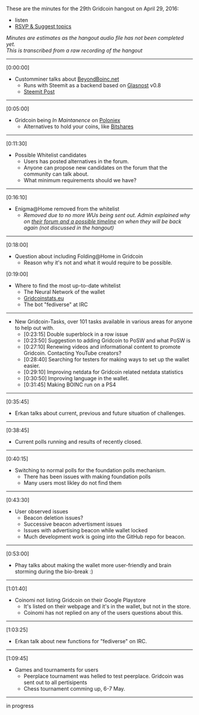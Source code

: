  These are the minutes for the 29th Gridcoin hangout on April 29, 2016:
* listen
* [RSVP & Suggest topics](https://steemit.com/gridcoin/@cm-steem/gridcoin-community-hangout-029-29th-apr-2017-9pm-gmt-rsvp-and-suggest-topics)

<i>Minutes are estimates as the hangout audio file has not been completed yet.<br />This is transcribed from a raw recording of the hangout</i>

***
[0:00:00]
* Customminer talks about [BeyondBoinc.net](https://beyondboinc.net/)
  * Runs with Steemit as a backend based on [Glasnost](https://steemit.com/steemdev/@ontofractal/glasnost-v0-8-released-now-with-live-configuration-reload-and-admin-interface-publish-your-steem-blogs-on-your-own-domain) v0.8
  * [Steemit Post](https://steemit.com/gridcoin/@cm-steem/announcing-beyondboinc-net-a-steemit-backed-blog-glasnost-v0-8)

***
[0:05:00]
* Gridcoin being <i>In Maintanence</i> on [Poloniex](https://poloniex.com)
  * Alternatives to hold your coins, like [Bitshares](https://bitshares.openledger.info)
    
***
[0:11:30]
* Possible Whitelist candidates
  * Users has posted alternatives in the forum.
  * Anyone can propose new candidates on the forum that the community can talk about.
  * What minimum requirements should we have?

***
[0:16:10]
* Enigma@Home removed from the whitelist
  * <i>Removed due to no more WUs being sent out. Admin explained why on [their forum and a possible timeline](http://www.enigmaathome.net/forum_thread.php?id=835) on when they will be back again (not discussed in the hangout)</i>

***
[0:18:00]
* Question about including Folding@Home in Gridcoin
  * Reason why it's not and what it would require to be possible.
  
[0:19:00]
* Where to find the most up-to-date whitelist
  * The Neural Network of the wallet
  * [Gridcoinstats.eu](https://www.gridcoinstats.eu)
  * The bot "fediverse" at IRC
  
***
* New Gridcoin-Tasks, over 101 tasks available in various areas for anyone to help out with.
  * [0:23:15] Double superblock in a row issue
  * [0:23:50] Suggestion to adding Gridcoin to PoSW and what PoSW is
  * [0:27:10] Renewing videos and informational content to promote Gridcoin. Contacting YouTube creators?
  * [0:28:40] Searching for testers for making ways to set up the wallet easier.
  * [0:29:10] Improving netdata for Gridcoin related netdata statistics
  * [0:30:50] Improving language in the wallet.
  * [0:31:45] Making BOINC run on a PS4
  
***
[0:35:45]
* Erkan talks about current, previous and future situation of challenges.

***
[0:38:45]
* Current polls running and results of recently closed.

***
[0:40:15]
* Switching to normal polls for the foundation polls mechanism.
  * There has been issues with making foundation polls
  * Many users most likley do not find them
  
***
[0:43:30]
* User observed issues
  * Beacon deletion issues?
  * Successive beacon advertisment issues
  * Issues with advertising beacon while wallet locked
  * Much development work is going into the GitHub repo for beacon.
  

***
[0:53:00]
* Phay talks about making the wallet more user-friendly and brain storming during the bio-break :)

***
[1:01:40]
* Coinomi not listing Gridcoin on their Google Playstore
  * It's listed on their webpage and it's in the wallet, but not in the store.
  * Coinomi has not replied on any of the users questions about this.
  
***
[1:03:25]
* Erkan talk about new functions for "fediverse" on IRC.

***
[1:09:45]
* Games and tournaments for users
  * Peerplace tournament was helled to test peerplace. Gridcoin was sent out to all pertisipents
  * Chess tournament comming up, 6-7 May.

***
in progress

